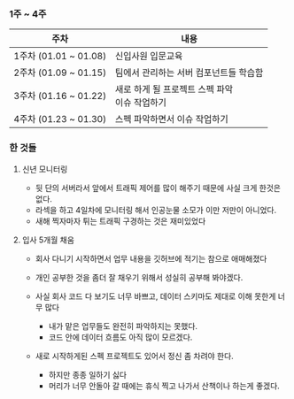 ### 1주 ~ 4주

| 주차                  | 내용                                               |
| --------------------- | -------------------------------------------------- |
| 1주차 (01.01 ~ 01.08) | 신입사원 입문교육                                  |
| 2주차 (01.09 ~ 01.15) | 팀에서 관리하는 서버 컴포넌트들 학습함             |
| 3주차 (01.16 ~ 01.22) | 새로 하게 될 프로젝트 스펙 파악<br />이슈 작업하기 |
| 4주차 (01.23 ~ 01.30) | 스펙 파악하면서 이슈 작업하기                      |



### 한 것들

1. 신년 모니터링

   - 뒷 단의 서버라서 앞에서 트래픽 제어를 많이 해주기 때문에 사실 크게 한것은 없다.
   - 라섹을 하고 4일차에 모니터링 해서 인공눈물 소모가 이만 저만이 아니었다.
   - 새해 찍자마자 튀는 트래픽 구경하는 것은 재미있었다

2. 입사 5개월 채움

   - 회사 다니기 시작하면서 업무 내용을 깃허브에 적기는 참으로 애매해졌다

   - 개인 공부한 것을 좀더 잘 채우기 위해서 성실히 공부해 봐야겠다.

   - 사실 회사 코드 다 보기도 너무 바쁘고, 데이터 스키마도 제대로 이해 못한게 너무 많다

     - 내가 맡은 업무들도 완전히 파악하지는 못했다.
     - 코드 안에 데이터 흐름도 아직 많이 모르겠다.

   - 새로 시작하게된 스펙 프로젝트도 있어서 정신 좀 차려야 한다.

     - 하지만 종종 일하기 싫다
     - 머리가 너무 안돌아 갈 때에는 휴식 찍고 나가서 산책이나 하는게 좋겠다.

     